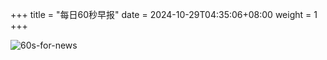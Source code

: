 +++
title = "每日60秒早报"
date = 2024-10-29T04:35:06+08:00
weight = 1
+++

![60s-for-news](/img/zaobao/zaobao.png "由 ALAPI 提供支持")
